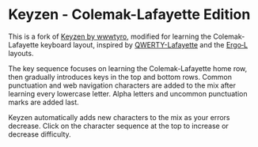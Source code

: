 Keyzen - Colemak-Lafayette Edition
========================

This is a fork of [Keyzen by wwwtyro](https://github.com/wwwtyro/keyzen), modified for learning the Colemak-Lafayette keyboard layout, inspired by [QWERTY-Lafayette](https://qwerty-lafayette.org/) and the [Ergo‑L](https://ergol.org) layouts.

The key sequence focuses on learning the Colemak-Lafayette home row, then gradually introduces keys in the top and bottom rows. Common punctuation and web navigation characters are added to the mix after learning every lowercase letter. Alpha letters and uncommon punctuation marks are added last.

Keyzen automatically adds new characters to the mix as your errors decrease. Click on the character sequence at the top to increase or decrease difficulty.
